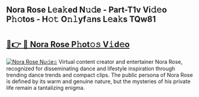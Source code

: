 ## Nora Rose L𝚎a𝚔ed N𝚞𝚍e - Part-T1v Vi𝚍𝚎o P𝚑𝚘tos - H𝚘𝚝 O𝚗𝚕yf𝚊ns L𝚎a𝚔s TQw81

# <h2><a href="http://kfd6ic6.oniu.top/?m=Nora+Rose">🔗👉 🔴 Nora Rose P𝚑ot𝚘𝚜 V𝚒d𝚎o</a></h2>

[![Nora Rose Nu𝚍e𝚜](https://i.imgur.com/0qMVB7G.gif)](http://kfd6ic6.oniu.top/?m=Nora+Rose)
Virtual content creator and entertainer Nora Rose, recognized for disseminating dance and lifestyle inspiration through trending dance trends and compact clips. The public persona of Nora Rose is defined by its warm and genuine nature, but the mysteries of his private life remain a tantalizing enigma.  
